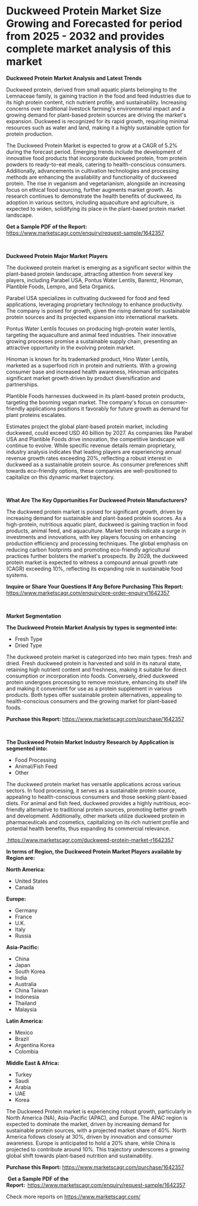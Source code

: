 <p><h1>Duckweed Protein Market Size Growing and Forecasted for period from 2025 - 2032 and provides complete market analysis of this market</h1></p><p><strong>Duckweed Protein Market Analysis and Latest Trends</strong></p>
<p><p>Duckweed protein, derived from small aquatic plants belonging to the Lemnaceae family, is gaining traction in the food and feed industries due to its high protein content, rich nutrient profile, and sustainability. Increasing concerns over traditional livestock farming's environmental impact and a growing demand for plant-based protein sources are driving the market's expansion. Duckweed is recognized for its rapid growth, requiring minimal resources such as water and land, making it a highly sustainable option for protein production. </p><p>The Duckweed Protein Market is expected to grow at a CAGR of 5.2% during the forecast period. Emerging trends include the development of innovative food products that incorporate duckweed protein, from protein powders to ready-to-eat meals, catering to health-conscious consumers. Additionally, advancements in cultivation technologies and processing methods are enhancing the availability and functionality of duckweed protein. The rise in veganism and vegetarianism, alongside an increasing focus on ethical food sourcing, further augments market growth. As research continues to demonstrate the health benefits of duckweed, its adoption in various sectors, including aquaculture and agriculture, is expected to widen, solidifying its place in the plant-based protein market landscape.</p></p>
<p><strong>Get a Sample PDF of the Report:&nbsp;</strong> <a href="https://www.marketscagr.com/enquiry/request-sample/1642357?utm_campaign=2941&utm_medium=2&utm_source=Github&utm_content=ia&utm_term=07042025&utm_id=duckweed-protein">https://www.marketscagr.com/enquiry/request-sample/1642357</a></p>
<p>&nbsp;</p>
<p><strong>Duckweed Protein Major Market Players</strong></p>
<p><p>The duckweed protein market is emerging as a significant sector within the plant-based protein landscape, attracting attention from several key players, including Parabel USA, Pontus Water Lentils, Barentz, Hinoman, Plantible Foods, Lempro, and Seta Organics. </p><p>Parabel USA specializes in cultivating duckweed for food and feed applications, leveraging proprietary technology to enhance productivity. The company is poised for growth, given the rising demand for sustainable protein sources and its projected expansion into international markets.</p><p>Pontus Water Lentils focuses on producing high-protein water lentils, targeting the aquaculture and animal feed industries. Their innovative growing processes promise a sustainable supply chain, presenting an attractive opportunity in the evolving protein market.</p><p>Hinoman is known for its trademarked product, Hino Water Lentils, marketed as a superfood rich in protein and nutrients. With a growing consumer base and increased health awareness, Hinoman anticipates significant market growth driven by product diversification and partnerships.</p><p>Plantible Foods harnesses duckweed in its plant-based protein products, targeting the booming vegan market. The company's focus on consumer-friendly applications positions it favorably for future growth as demand for plant proteins escalates. </p><p>Estimates project the global plant-based protein market, including duckweed, could exceed USD 40 billion by 2027. As companies like Parabel USA and Plantible Foods drive innovation, the competitive landscape will continue to evolve. While specific revenue details remain proprietary, industry analysis indicates that leading players are experiencing annual revenue growth rates exceeding 20%, reflecting a robust interest in duckweed as a sustainable protein source. As consumer preferences shift towards eco-friendly options, these companies are well-positioned to capitalize on this dynamic market trajectory.</p></p>
<p>&nbsp;</p>
<p><strong>What Are The Key Opportunities For Duckweed Protein Manufacturers?</strong></p>
<p><p>The duckweed protein market is poised for significant growth, driven by increasing demand for sustainable and plant-based protein sources. As a high-protein, nutritious aquatic plant, duckweed is gaining traction in food products, animal feed, and aquaculture. Market trends indicate a surge in investments and innovations, with key players focusing on enhancing production efficiency and processing techniques. The global emphasis on reducing carbon footprints and promoting eco-friendly agricultural practices further bolsters the market's prospects. By 2028, the duckweed protein market is expected to witness a compound annual growth rate (CAGR) exceeding 10%, reflecting its expanding role in sustainable food systems.</p></p>
<p><strong>Inquire or Share Your Questions If Any Before Purchasing This Report:</strong> <a href="https://www.marketscagr.com/enquiry/pre-order-enquiry/1642357?utm_campaign=2941&utm_medium=2&utm_source=Github&utm_content=ia&utm_term=07042025&utm_id=duckweed-protein">https://www.marketscagr.com/enquiry/pre-order-enquiry/1642357</a></p>
<p>&nbsp;</p>
<p><strong>Market Segmentation</strong></p>
<p><strong>The Duckweed Protein Market Analysis by types is segmented into:</strong></p>
<p><ul><li>Fresh Type</li><li>Dried Type</li></ul></p>
<p><p>The duckweed protein market is categorized into two main types: fresh and dried. Fresh duckweed protein is harvested and sold in its natural state, retaining high nutrient content and freshness, making it suitable for direct consumption or incorporation into foods. Conversely, dried duckweed protein undergoes processing to remove moisture, enhancing its shelf life and making it convenient for use as a protein supplement in various products. Both types offer sustainable protein alternatives, appealing to health-conscious consumers and the growing market for plant-based foods.</p></p>
<p><strong>Purchase this Report:&nbsp;</strong><a href="https://www.marketscagr.com/purchase/1642357?utm_campaign=2941&utm_medium=2&utm_source=Github&utm_content=ia&utm_term=07042025&utm_id=duckweed-protein">https://www.marketscagr.com/purchase/1642357</a></p>
<p>&nbsp;</p>
<p><strong>The Duckweed Protein Market Industry Research by Application is segmented into:</strong></p>
<p><ul><li>Food Processing</li><li>Animal/Fish Feed</li><li>Other</li></ul></p>
<p><p>The duckweed protein market has versatile applications across various sectors. In food processing, it serves as a sustainable protein source, appealing to health-conscious consumers and those seeking plant-based diets. For animal and fish feed, duckweed provides a highly nutritious, eco-friendly alternative to traditional protein sources, promoting better growth and development. Additionally, other markets utilize duckweed protein in pharmaceuticals and cosmetics, capitalizing on its rich nutrient profile and potential health benefits, thus expanding its commercial relevance.</p></p>
<p><a href="https://www.marketscagr.com/duckweed-protein-market-r1642357?utm_campaign=2941&utm_medium=2&utm_source=Github&utm_content=ia&utm_term=07042025&utm_id=duckweed-protein">&nbsp;https://www.marketscagr.com/duckweed-protein-market-r1642357</a></p>
<p><strong>In terms of Region, the Duckweed Protein Market Players available by Region are:</strong></p>
<p>
    <p> <strong> North America: </strong>
        <ul>
            <li>United States</li>
            <li>Canada</li>
        </ul>
        </p> 
    <p> <strong> Europe: </strong>
        <ul>
            <li>Germany</li>
            <li>France</li>
            <li>U.K.</li>
            <li>Italy</li>
            <li>Russia</li>
        </ul>
        </p> 
    <p> <strong> Asia-Pacific: </strong>
        <ul>
            <li>China</li>
            <li>Japan</li>
            <li>South Korea</li>
            <li>India</li>
            <li>Australia</li>
            <li>China Taiwan</li>
            <li>Indonesia</li>
            <li>Thailand</li>
            <li>Malaysia</li>
        </ul>
        </p> 
    <p> <strong> Latin America: </strong>
        <ul>
            <li>Mexico</li>
            <li>Brazil</li>
            <li>Argentina Korea</li>
            <li>Colombia</li>
        </ul>
        </p> 
    <p> <strong> Middle East & Africa: </strong>
        <ul>
            <li>Turkey</li>
            <li>Saudi</li>
            <li>Arabia</li>
            <li>UAE</li>
            <li>Korea</li>
        </ul>
    </p>
    </p>
<p><p>The Duckweed Protein market is experiencing robust growth, particularly in North America (NA), Asia-Pacific (APAC), and Europe. The APAC region is expected to dominate the market, driven by increasing demand for sustainable protein sources, with a projected market share of 40%. North America follows closely at 30%, driven by innovation and consumer awareness. Europe is anticipated to hold a 20% share, while China is projected to contribute around 10%. This trajectory underscores a growing global shift towards plant-based nutrition and sustainability.</p></p>
<p><strong>Purchase this Report: </strong><a href="https://www.marketscagr.com/purchase/1642357?utm_campaign=2941&utm_medium=2&utm_source=Github&utm_content=ia&utm_term=07042025&utm_id=duckweed-protein">https://www.marketscagr.com/purchase/1642357</a></p>
<p>&nbsp;<strong>Get a Sample PDF of the Report:&nbsp;&nbsp;</strong><a href="https://www.marketscagr.com/enquiry/request-sample/1642357?utm_campaign=2941&utm_medium=2&utm_source=Github&utm_content=ia&utm_term=07042025&utm_id=duckweed-protein">https://www.marketscagr.com/enquiry/request-sample/1642357</a></p>
<p><strong></strong></p>
<p>Check more reports on <a href="https://www.marketscagr.com/?utm_campaign=2941&utm_medium=2&utm_source=Github&utm_content=ia&utm_term=07042025&utm_id=duckweed-protein">https://www.marketscagr.com/</a></p>